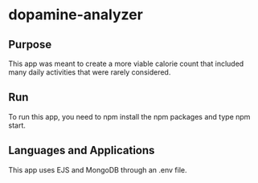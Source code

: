 # dopamine-analyzer

## Purpose
This app was meant to create a more viable calorie count that included many daily activities that were rarely considered.

## Run
To run this app, you need to npm install the npm packages and type npm start.

## Languages and Applications
This app uses EJS and MongoDB through an .env file.
